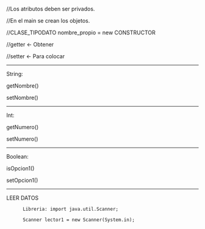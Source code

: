 //Los atributos deben ser privados.

//En el main se crean los objetos.

//CLASE_TIPODATO   nombre_propio = new CONSTRUCTOR

//getter <- Obtener 

//setter <- Para colocar

-----

String:

getNombre()

setNombre()

--------
Int:

getNumero()

setNumero()

-------

Boolean:

isOpcion1()

setOpcion1()

--------------
LEER DATOS

          Libreria: import java.util.Scanner;
          
          Scanner lector1 = new Scanner(System.in);


